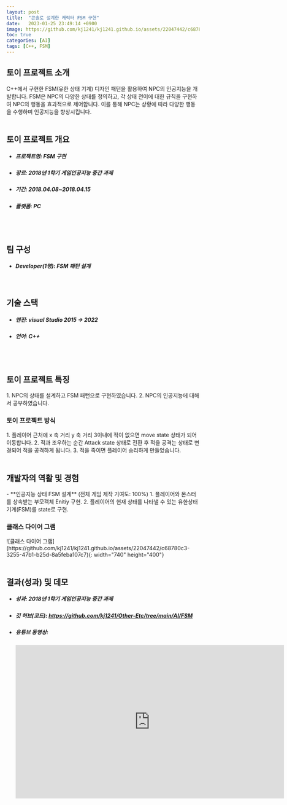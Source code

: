 ```yaml
---
layout: post
title:  "콘솔로 설계한 캐릭터 FSM 구현"
date:   2023-01-25 23:49:14 +0900
image: https://github.com/kj1241/kj1241.github.io/assets/22047442/c68780c3-3255-47b1-b25d-8a5feba107c7
toc: true
categories: [AI]
tags: [C++, FSM]
---
```


<h2><green1_h2> 토이 프로젝트 소개 </green1_h2></h2>
C++에서 구현한 FSM(유한 상태 기계) 디자인 패턴을 활용하여 NPC의 인공지능을 개발합니다.  
FSM은 NPC의 다양한 상태를 정의하고, 각 상태 전이에 대한 규칙을 구현하여 NPC의 행동을 효과적으로 제어합니다.  
이를 통해 NPC는 상황에 따라 다양한 행동을 수행하며 인공지능을 향상시킵니다.  

<br>
<br>
<h2><green1_h2> 토이 프로젝트 개요 </green1_h2></h2><ul>
<li><h5><green1_h5>프로젝트명: </green1_h5><span> FSM 구현 </span></h5></li>
<li><h5><green1_h5>장르: </green1_h5><span> 2018년 1학기 게임인공지능 중간 과제  </span></h5></li>
<li><h5><green1_h5>기간: </green1_h5><span> 2018.04.08~2018.04.15</span></h5></li>
<li><h5><green1_h5>플랫폼: </green1_h5><span> PC </span></h5></li></ul>


<br>
<br>
<h2><green1_h2> 팀 구성 </green1_h2></h2><ul> 
<li><h5><green1_h5>Developer(1명): </green1_h5><span> FSM 패턴 설계 </span></h5></li>
</ul>

<br>
<h2><green1_h2> 기술 스택 </green1_h2></h2><ul>
<li><h5><green1_h5>엔진: </green1_h5><span> visual Studio 2015 → 2022 </span></h5></li>
<li><h5><green1_h5>언어: </green1_h5><span> C++ </span></h5></li>
</ul>

<br>
<br>
<h2 ><green1_h2> 토이 프로젝트 특징 </green1_h2></h2>
1. NPC의 상태를 설계하고 FSM 패턴으로 구현하였습니다.
2. NPC의 인공지능에 대해서 공부하였습니다.

<br>
<h3 ><green1_h3> 토이 프로젝트 방식 </green1_h3></h3>
1. 플레이어 근처에 x 축 거리 y 축 거리 3이내에 적이 없으면 move state 상태가 되어 이동합니다.
2. 적과 조우하는 순간 Attack state 상태로 전환 후 적을 공격는 상태로 변경되어 적을 공격하게 됩니다.
3. 적을 죽이면 플레이어 승리하게 만들었습니다.

<br>
<br>
<h2><green1_h2> 개발자의 역활 및 경험 </green1_h2></h2>
- **인공지능 상태 FSM 설계** <span><red1_error>(전체 게임 제작 기여도: 100%)</red1_error></span>
    1. 플레이어와 몬스터를 상속받는 부모객체 Enitiy 구현.
    2. 플레이어의 현재 상태를 나타낼 수 있는 유한상태기계(FSM)를 state로 구현.

<br>
<h3><green1_h3> 클래스 다이어 그램 </green1_h3></h3>
![클래스 다이어 그램](https://github.com/kj1241/kj1241.github.io/assets/22047442/c68780c3-3255-47b1-b25d-8a5feba107c7){: width="740" height="400"}

<br>
<br>
<h2><green1_h2> 결과(성과) 및 데모 </green1_h2></h2>
<ul>
<li><h5><green1_h5>성과: </green1_h5><span> 2018년 1학기 게임인공지능 중간 과제 </span></h5></li>
<li><h5><green1_h5>깃 허브(코드): </green1_h5><span> 
<a href="https://github.com/kj1241/Other-Etc/tree/main/AI/FSM">https://github.com/kj1241/Other-Etc/tree/main/AI/FSM</a></span></h5></li>
<li><h5><green1_h5>유튜브 동영상: </green1_h5></h5> 
<iframe width="700" height="400" src="https://www.youtube.com/embed/2FgzgUDakqI" title="FSM(C++ 콘솔)" frameborder="0" allow="accelerometer; autoplay; clipboard-write; encrypted-media; gyroscope; picture-in-picture; web-share" allowfullscreen></iframe></li>
</ul>





